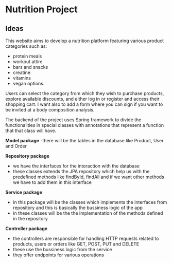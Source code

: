 # Nutrition Project
## Ideas

This website aims to develop a nutrition platform featuring various product categories such as:
- protein meals
- workout attire
- bars and snacks
- creatine
- vitamins
- vegan options.

Users can select the category from which they wish to purchase products, explore available discounts, and either log in or register and access their shopping cart.
I want also to add a form where you can sign if you want to be invited at a body composition analysis.

The backend of the project uses Spring framework to divide the functionalities in special classes with annotations that represent a function that that class will have.

**Model package**
-there will be the tables in the database like Product, User and Order

**Repository package**
- we have the interfaces for the interaction with the database
- these classes extends the JPA  repository which help us with the predefined methods like findById, findAll and if we want other methods we have to add them in this interface 

**Service package**
- in this package will be the classes which implements the interfaces from repository and this is basically the bussiness logic of the app
- in these classes will be the the implementation of the methods defined in the repository

**Controller package**
- the controllers are responsible for handling HTTP requests related to products, users or orders like GET, POST, PUT and DELETE
- these use the bussiness logic from the service
- they offer endpoints for various operations





